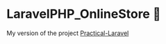 # LaravelPHP_OnlineStore 🛒
 My version of the project [Practical-Laravel  ](https://github.com/DiegR02/Practical-Laravel)
